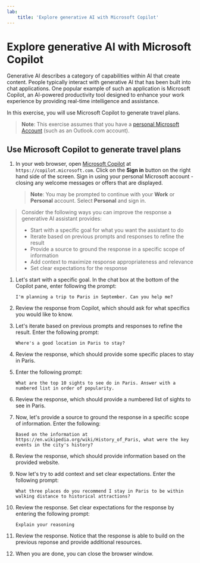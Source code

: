 ```yaml
---
lab:
    title: 'Explore generative AI with Microsoft Copilot'
---
```

# Explore generative AI with Microsoft Copilot

Generative AI describes a category of capabilities within AI that create content. People typically interact with generative AI that has been built into chat applications. One popular example of such an application is Microsoft Copilot, an AI-powered productivity tool designed to enhance your work experience by providing real-time intelligence and assistance. 

In this exercise, you will use Microsoft Copilot to generate travel plans.

> **Note**: This exercise assumes that you have a [personal Microsoft Account](https://signup.live.com) (such as an Outlook.com account).

## Use Microsoft Copilot to generate travel plans

1. In your web browser, open [Microsoft Copilot](https://copilot.microsoft.com) at `https://copilot.microsoft.com`. Click on the **Sign in** button on the right hand side of the screen. Sign in using your personal Microsoft account - closing any welcome messages or offers that are displayed.

    >**Note**: You may be prompted to continue with your **Work** or  **Personal** account. Select **Personal** and sign in. 

> Consider the following ways you can improve the response a generative AI assistant provides:
> - Start with a specific goal for what you want the assistant to do
> - Iterate based on previous prompts and responses to refine the result
> - Provide a source to ground the response in a specific scope of information
> - Add context to maximize response appropriateness and relevance
> - Set clear expectations for the response

1. Let's start with a specific goal. In the chat box at the bottom of the Copilot pane, enter following the prompt:

    ```prompt
    I'm planning a trip to Paris in September. Can you help me?
    ```

1. Review the response from Copilot, which should ask for what specifics you would like to know.
 
1. Let's iterate based on previous prompts and responses to refine the result. Enter the following prompt:

    ```prompt
    Where's a good location in Paris to stay? 
    ```

1. Review the response, which should provide some specific places to stay in Paris.

1. Enter the following prompt: 

    ```prompt
    What are the top 10 sights to see do in Paris. Answer with a numbered list in order of popularity.
    ```

1. Review the response, which should provide a numbered list of sights to see in Paris.

1. Now, let's provide a source to ground the response in a specific scope of information. Enter the following: 
    
    ```prompt
    Based on the information at https://en.wikipedia.org/wiki/History_of_Paris, what were the key events in the city's history?
    ```

1. Review the response, which should provide information based on the provided website. 

1. Now let's try to add context and set clear expectations. Enter the following prompt: 

    ```prompt
    What three places do you recommend I stay in Paris to be within walking distance to historical attractions? 
    ```

1. Review the response. Set clear expectations for the response by entering the following prompt: 

    ```prompt
    Explain your reasoning
    ```

1. Review the response. Notice that the response is able to build on the previous reponse and provide additional resources. 

1. When you are done, you can close the browser window. 